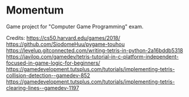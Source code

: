 # Momentum
 Game project for "Computer Game Programming" exam.

Credits:
https://cs50.harvard.edu/games/2018/
https://github.com/SiodomeHuu/pygame-touhou
https://levelup.gitconnected.com/writing-tetris-in-python-2a16bddb5318
https://javilop.com/gamedev/tetris-tutorial-in-c-platform-independent-focused-in-game-logic-for-beginners/
https://gamedevelopment.tutsplus.com/tutorials/implementing-tetris-collision-detection--gamedev-852
https://gamedevelopment.tutsplus.com/tutorials/implementing-tetris-clearing-lines--gamedev-1197